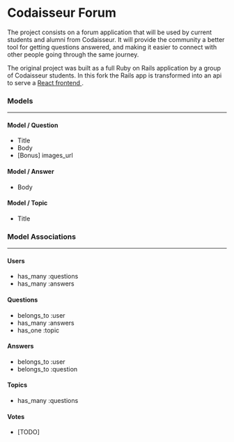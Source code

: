 # Codaisseur Forum

The project consists on a forum application that will be used by current students and alumni from Codaisseur. It will provide the community a better tool for getting questions answered, and making it easier to connect with other people going through the same journey.

The original project was built as a full Ruby on Rails application by a group of Codaisseur students. In this fork the Rails app is transformed into an api to serve a [React frontend ](https://github.com/Ecthelion3/codaisseur-forum-react).

### Models
---

#### Model / Question
- Title
- Body
- [Bonus] images_url

#### Model / Answer
- Body

#### Model / Topic
- Title

### Model Associations
---

#### Users
- has_many :questions
- has_many :answers

#### Questions
- belongs_to :user
- has_many :answers
- has_one :topic

#### Answers
- belongs_to :user
- belongs_to :question

#### Topics
- has_many :questions

#### Votes
- [TODO]

